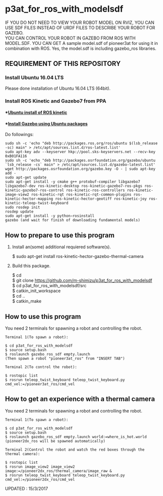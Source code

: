 # p3at_for_ros_with_modelsdf
IF YOU DO NOT NEED TO VIEW YOUR ROBOT MODEL ON RVIZ, YOU CAN USE SDF FILES INSTEAD OF URDF FILES TO DESCRIBE YOUR ROBOT FOR GAZEBO.  
YOU CAN CONTROL YOUR ROBOT IN GAZEBO FROM ROS WITH MODEL.SDF.
YOU CAN GET 
A sample model.sdf of pioneer3at for using it in combination with ROS.
Yes, the model.sdf is including gazebo_ros libraries.

## REQUIREMENT OF THIS REPOSITORY
### Install Ubuntu 16.04 LTS
Please done installation of Ubuntu 16.04 LTS (64bit).

### Install ROS Kinetic and Gazebo7 from PPA
#### *[Ubuntu install of ROS kinetic](http://wiki.ros.org/kinetic/Installation/Ubuntu)
#### *[Install Gazebo using Ubuntu packages](http://gazebosim.org/tutorials?tut=install_ubuntu&ver=7.0&cat=install)  
Do followings:

    sudo sh -c 'echo "deb http://packages.ros.org/ros/ubuntu $(lsb_release -sc) main" > /etc/apt/sources.list.d/ros-latest.list'  
    sudo apt-key adv --keyserver hkp://pool.sks-keyservers.net --recv-key 0xB01FA116  
    sudo sh -c 'echo "deb http://packages.osrfoundation.org/gazebo/ubuntu `lsb_release -cs` main" > /etc/apt/sources.list.d/gazebo-latest.list'  
    wget http://packages.osrfoundation.org/gazebo.key -O - | sudo apt-key add -  
    sudo apt-get update  
    sudo apt-get install -y cmake g++ protobuf-compiler libgazebo7 libgazebo7-dev ros-kinetic-desktop ros-kinetic-gazebo7-ros-pkgs ros-kinetic-gazebo7-ros-control ros-kinetic-ros-controllers ros-kinetic-image-view2 ros-kinetic-rqt ros-kinetic-rqt-common-plugins ros-kinetic-hector-mapping ros-kinetic-hector-geotiff ros-kinetic-joy ros-kinetic-teleop-twist-keyboard  
    sudo rosdep init  
    rosdep update  
    sudo apt-get install -y python−rosinstall  
    gazebo (and wait for finish of downloading fundamental models)  

## How to prepare to use this program  
1. Install an(some) additional requiered software(s).  

    $ sudo apt-get install ros-kinetic-hector-gazebo-thermal-camera  

2. Build this package.  

    $ cd  
    $ git clone https://github.com/m-shimizu/p3at_for_ros_with_modelsdf  
    $ cd p3at_for_ros_with_modelsdf/src  
    $ catkin_init_workspace  
    $ cd ..  
    $ catkin_make  
    
## How to use this program  
You need 2 terminals for spawning a robot and controlling the robot.

    Terminal 1(To spawn a robot):  

    $ cd p3at_for_ros_with_modelsdf  
    $ source setup.bash  
    $ roslaunch gazebo_ros_sdf empty.launch  
    (Then spawn a robot "pioneer3at_ros" from "INSERT TAB")
    
    Terminal 2(To control the robot):  

    $ rostopic list
    $ rosrun teleop_twist_keyboard teleop_twist_keyboard.py cmd_vel:=/pioneer3at_ros/cmd_vel

## How to get an experience with a thermal camera  
You need 2 terminals for spawning a robot and controlling the robot.

    Terminal 1(To spawn a robot):  

    $ cd p3at_for_ros_with_modelsdf  
    $ source setup.bash  
    $ roslaunch gazebo_ros_sdf empty.launch world:=where_is_hot.world  
    (pioneer2dx_ros will be spawned automatically)
    
    Terminal 2(Control the robot and watch the red boxes through the thermal camera):  

    $ rostopic list
    $ rosrun image_view2 image_view2 image:=/pioneer2dx_ros/thermal_camera/image_raw &    
    $ rosrun teleop_twist_keyboard teleop_twist_keyboard.py cmd_vel:=/pioneer2dx_ros/cmd_vel

UPDATED : 15/3/2017
